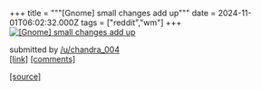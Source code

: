 +++
title = """[Gnome] small changes add up"""
date = 2024-11-01T06:02:32.000Z
tags = ["reddit","wm"]
+++
[![[Gnome] small changes add up](https://preview.redd.it/6p5p2nr3d8yd1.png?width=640&crop=smart&auto=webp&s=e645d07d9b4f0b4a6b69b022ad8714588e981a2e "[Gnome] small changes add up")](https://www.reddit.com/r/unixporn/comments/1ggyvpy/gnome_small_changes_add_up/)

submitted by [/u/chandra\_004](https://www.reddit.com/user/chandra_004)  
[\[link\]](https://i.redd.it/6p5p2nr3d8yd1.png) [\[comments\]](https://www.reddit.com/r/unixporn/comments/1ggyvpy/gnome_small_changes_add_up/)

[[source]](https://www.reddit.com/r/unixporn/comments/1ggyvpy/gnome_small_changes_add_up/)
